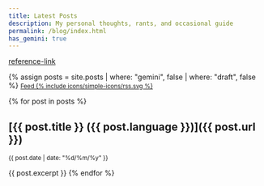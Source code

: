 ```yaml
---
title: Latest Posts
description: My personal thoughts, rants, and occasional guide
permalink: /blog/index.html
has_gemini: true
---
```

[reference-link][1]

[1]: https://example.com "Exemplo"
{% assign posts = site.posts | where: "gemini", false | where: "draft", false %}
 <small>[Feed {% include icons/simple-icons/rss.svg %}](../feed.xml)</small>

{% for post in posts %}
## [{{ post.title }} ({{ post.language }})]({{ post.url }})

<small>{{ post.date | date: "%d/%m/%y" }}</small>

{{ post.excerpt }}
{% endfor %}

